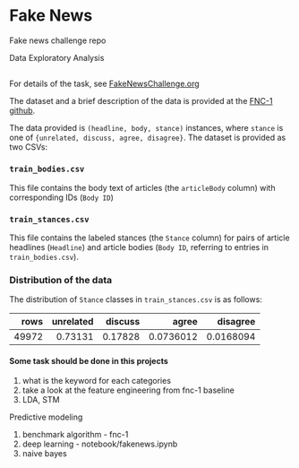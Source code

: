 # Fake News
Fake news challenge repo

Data Exploratory Analysis

##

For details of the task, see [FakeNewsChallenge.org](http://fakenewschallenge.org)

The dataset and a brief description of the data is provided at the [FNC-1 github](https://github.com/FakeNewsChallenge/fnc-1). 

The data provided is `(headline, body, stance)` instances, where `stance` is one of `{unrelated, discuss, agree, disagree}`. The dataset is provided as two CSVs:


### `train_bodies.csv`

This file contains the body text of articles (the `articleBody` column) with corresponding IDs (`Body ID`)

### `train_stances.csv`

This file contains the labeled stances (the `Stance` column) for pairs of article headlines (`Headline`) and article bodies (`Body ID`, referring to entries in `train_bodies.csv`).

### Distribution of the data

The distribution of `Stance` classes in `train_stances.csv` is as follows:

|   rows |   unrelated |   discuss |     agree |   disagree |
|-------:|------------:|----------:|----------:|-----------:|
|  49972 |    0.73131  |  0.17828  | 0.0736012 |  0.0168094 |


#### Some task should be done in this projects


1. what is the keyword for each categories
2. take a look at the feature engineering from fnc-1 baseline
3. LDA, STM

Predictive modeling 

1. benchmark algorithm - fnc-1
2. deep learning - notebook/fakenews.ipynb
3. naive bayes
